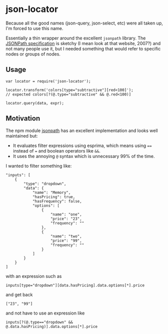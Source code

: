 # json-locator

Because all the good names (json-query, json-select, etc) were all taken up, I'm forced to use this name.

Essentially a thin wrapper around the excellent `jsonpath` library. The [JSONPath specification](http://goessner.net/articles/JsonPath/) is sketchy (I mean look at that website, 2007?) and not many people use it, but I needed something that would refer to specific nodes or groups of nodes.

## Usage

	var locator = require('json-locator');
    
	locator.transform('colors[type="subtractive"][red<100]'); 
	// expected colors[?(@.type="subtractive" && @.red<100)]
	
	locator.query(data, expr);


## Motivation

The npm module [jsonpath](https://www.npmjs.com/package/JSONPath) has an excellent implementation and looks well maintained but:

* It evaluates filter expressions using esprima, which means using `==` instead of `=` and boolean operators like `&&`.
* It uses the annoying `@` syntax which is unnecessary 99% of the time.

I wanted to filter something like:

    "inputs": [     
        {
            "type": "dropdown",
            "data": {
                "name": "Memory",
                "hasPricing": true,
                "hasFrequency": false,
                "options": [
                    {
                        "name": "one",
                        "price": "23",
                        "frequency": ""
                    },
                    {
                        "name": "two",
                        "price": "99",
                        "frequency": ""
                    }
                ]
            }
        }
    ]
    
with an expression such as

	inputs[type="dropdown"][data.hasPricing].data.options[*].price
	
and get back

	["23", "99"]
	
and not have to use an expression like

	inputs[?(@.type=="dropdown" && @.data.hasPricing)].data.options[*].price


